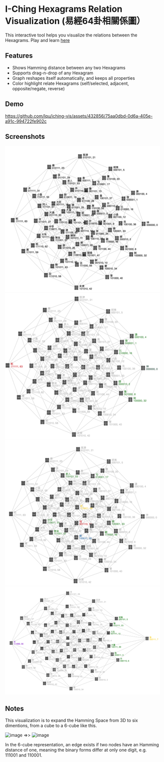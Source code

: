 # I-Ching Hexagrams Relation Visualization (易經64卦相關係圖）
This interactive tool helps you visualize the relations between the Hexagrams. Play and learn [here](https://lqu.github.io/iching-vis/) 
## Features
* Shows Hamming distance between any two Hexagrams
* Supports drag-n-drop of any Hexagram
* Graph reshapes itself automatically, and keeps all properties
* Color highlight relate Hexagrams (self/selected, adjacent, opposite/negate, reverse)

## Demo
https://github.com/lqu/iching-vis/assets/432856/75aa0dbd-0d6a-405e-a91c-994722fe902c

## Screenshots
![](docs/screenshot-1.png)
![](docs/screenshot-2.png)
![](docs/screenshot-3.png)
![](docs/screenshot-4.png)

## Notes
This visualization is to expand the Hamming Space from 3D to six dimentions, from a cube to a 6-cube like this. 

<img width="256" alt="image" src="https://github.com/lqu/iching-vis/assets/432856/fcef21cf-3e75-4e3b-9c48-3cd009c2c160">
 =>> 
<img width="256" alt="image" src="https://github.com/lqu/iching-vis/assets/432856/6d16b447-9af6-4e99-882c-69dfbca43505">


In the 6-cube representation, 
an edge exists if two nodes have an Hamming distance of one, meaning the binary forms differ at only one digit,
e.g. 111001 and 110001.
